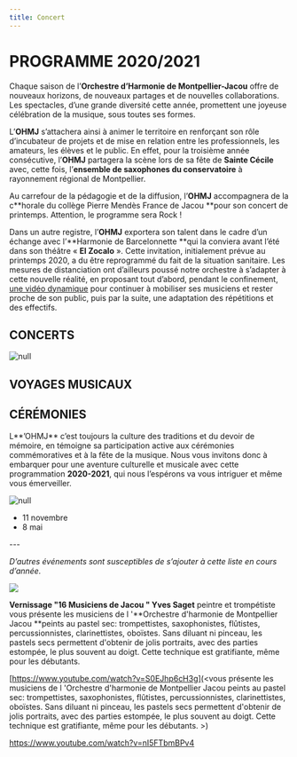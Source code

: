 ```yaml
---
title: Concert
---
```

# PROGRAMME 2020/2021

Chaque  saison  de  l’**Orchestre  d’Harmonie  de  Montpellier-Jacou**  offre  de  nouveaux  horizons,  de nouveaux partages et de nouvelles collaborations. Les spectacles, d’une grande diversité cette année, promettent une joyeuse célébration de la musique, sous toutes ses formes.

L’**OHMJ** s’attachera ainsi à animer le territoire en renforçant son rôle d’incubateur de projets et de mise  en  relation  entre  les  professionnels,  les  amateurs,  les  élèves  et  le  public.  En  effet,  pour  la troisième année consécutive, l’**OHMJ** partagera la scène lors de sa fête de **Sainte Cécile** avec, cette fois, l’**ensemble de saxophones du conservatoire** à rayonnement régional de Montpellier.

Au carrefour de la pédagogie et de la diffusion, l’**OHMJ** accompagnera de la c**horale du collège Pierre Mendès France de Jacou **pour son concert de printemps. Attention, le programme sera Rock !

Dans un autre  registre, l’**OHMJ**  exportera son talent dans le cadre d’un échange avec l’**Harmonie  de Barcelonnette **qui la conviera avant l’été dans son  théâtre « **El Zocalo** ». Cette invitation, initialement prévue au  printemps  2020, a  du être  reprogrammé  du  fait  de la  situation  sanitaire.  Les mesures  de distanciation ont d’ailleurs poussé notre orchestre à s’adapter à cette nouvelle  réalité, en proposant tout d’abord, pendant le confinement, [une vidéo dynamique](https://www.facebook.com/OHMJ34/videos/lohmj-joue-september/706696563425850/) pour continuer à mobiliser ses musiciens et rester proche de son public, puis par la suite, une adaptation des répétitions et des effectifs. 

## CONCERTS

![null](/images/clip1.jpg)

## VOYAGES MUSICAUX

## CÉRÉMONIES

L**’OHMJ** c’est toujours la culture des traditions et du devoir de mémoire, en témoigne sa  participation active aux cérémonies commémoratives et à la fête de la musique. Nous vous invitons donc à embarquer pour une aventure culturelle et musicale avec cette programmation  **2020-2021**, qui nous l’espérons va vous intriguer et même vous émerveiller.

![null](/images/ceremonie.jpg)

* 11 novembre
* 8 mai

\---

_D’autres événements sont susceptibles de  s’ajouter à cette liste en cours d’année._



![](/docs/.vuepress/dist/yves.jpg)

**Vernissage "16 Musiciens de Jacou " Yves Saget** peintre et trompétiste vous présente les musiciens de l '**Orchestre d'harmonie de Montpellier Jacou **peints au pastel sec: trompettistes, saxophonistes, flûtistes, percussionnistes, clarinettistes, oboïstes. Sans diluant ni pinceau, les pastels secs permettent d'obtenir de jolis portraits, avec des parties estompée, le plus souvent au doigt. Cette technique est gratifiante, même pour les débutants. 

[https://www.youtube.com/watch?v=S0EJhp6cH3g](<vous présente les musiciens de l 'Orchestre d'harmonie de Montpellier Jacou peints au pastel sec: trompettistes, saxophonistes, flûtistes, percussionnistes, clarinettistes, oboïstes. Sans diluant ni pinceau, les pastels secs permettent d'obtenir de jolis portraits, avec des parties estompée, le plus souvent au doigt. Cette technique est gratifiante, même pour les débutants. >)

<https://www.youtube.com/watch?v=nI5FTbmBPv4>
